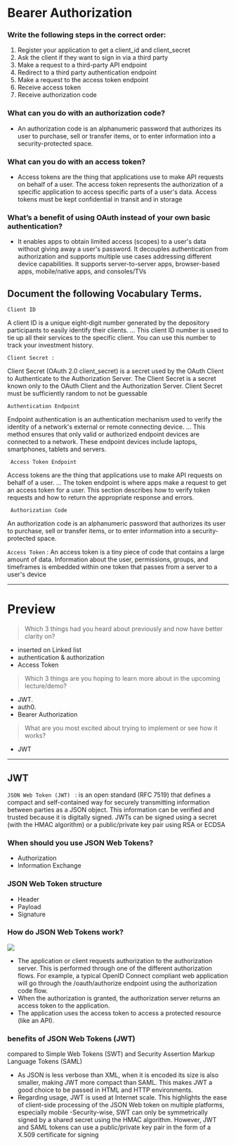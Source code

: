 # Bearer Authorization

### Write the following steps in the correct order:

1. Register your application to get a client_id and client_secret
2. Ask the client if they want to sign in via a third party
3. Make a request to a third-party API endpoint
4. Redirect to a third party authentication endpoint
5. Make a request to the access token endpoint
6. Receive access token
7. Receive authorization code

### What can you do with an authorization code?

- An authorization code is an alphanumeric password that authorizes its user to purchase, sell or transfer items, or to enter information into a security-protected space.

### What can you do with an access token?

- Access tokens are the thing that applications use to make API requests on behalf of a user. The access token represents the authorization of a specific application to access specific parts of a user's data. Access tokens must be kept confidential in transit and in storage

### What’s a benefit of using OAuth instead of your own basic authentication?

- It enables apps to obtain limited access (scopes) to a user's data without giving away a user's password. It decouples authentication from authorization and supports multiple use cases addressing different device capabilities. It supports server-to-server apps, browser-based apps, mobile/native apps, and consoles/TVs

## Document the following Vocabulary Terms.

` Client ID ` 

A client ID is a unique eight-digit number generated by the depository participants to easily identify their clients. ... This client ID number is used to tie up all their services to the specific client. You can use this number to track your investment history.

`Client Secret :` 

Client Secret (OAuth 2.0 client_secret) is a secret used by the OAuth Client to Authenticate to the Authorization Server. The Client Secret is a secret known only to the OAuth Client and the Authorization Server. Client Secret must be sufficiently random to not be guessable

`Authentication Endpoint` 

Endpoint authentication is an authentication mechanism used to verify the identity of a network's external or remote connecting device. ... This method ensures that only valid or authorized endpoint devices are connected to a network. These endpoint devices include laptops, smartphones, tablets and servers.

` Access Token Endpoint` 

Access tokens are the thing that applications use to make API requests on behalf of a user. ... The token endpoint is where apps make a request to get an access token for a user. This section describes how to verify token requests and how to return the appropriate response and errors.

` Authorization Code` 

An authorization code is an alphanumeric password that authorizes its user to purchase, sell or transfer items, or to enter information into a security-protected space.

` Access Token ` : 
An access token is a tiny piece of code that contains a large amount of data. Information about the user, permissions, groups, and timeframes is embedded within one token that passes from a server to a user's device 

 --------------------------------------------------------------------------

# Preview
> Which 3 things had you heard about previously and now have better clarity on?
- inserted on Linked list
- authentication & authorization 
- Access Token 
> Which 3 things are you hoping to learn more about in the upcoming lecture/demo? 
- JWT.
- auth0.
- Bearer Authorization 
> What are you most excited about trying to implement or see how it works?
-  JWT 
-----------------------------------------------------------------

## JWT 

`JSON Web Token (JWT) ` : is an open standard (RFC 7519) that defines a compact and self-contained way for securely transmitting information between parties as a JSON object. This information can be verified and trusted because it is digitally signed. JWTs can be signed using a secret (with the HMAC algorithm) or a public/private key pair using RSA or ECDSA

### When should you use JSON Web Tokens? 
- Authorization 
- Information Exchange 

### JSON Web Token structure 
- Header
- Payload
- Signature

### How do JSON Web Tokens work?

![](https://cdn2.auth0.com/docs/media/articles/api-auth/client-credentials-grant.png)

- The application or client requests authorization to the authorization server. This is performed through one of the different authorization flows. For example, a typical OpenID Connect compliant web application will go through the /oauth/authorize endpoint using the authorization code flow.
- When the authorization is granted, the authorization server returns an access token to the application.
- The application uses the access token to access a protected resource (like an API).

### benefits of JSON Web Tokens (JWT)
compared to Simple Web Tokens (SWT) and Security Assertion Markup Language Tokens (SAML) 
- As JSON is less verbose than XML, when it is encoded its size is also smaller, making JWT more compact than SAML. This makes JWT a good choice to be passed in HTML and HTTP environments. 
- Regarding usage, JWT is used at Internet scale. This highlights the ease of client-side processing of the JSON Web token on multiple platforms, especially mobile 
-Security-wise, SWT can only be symmetrically signed by a shared secret using the HMAC algorithm. However, JWT and SAML tokens can use a public/private key pair in the form of a X.509 certificate for signing 


